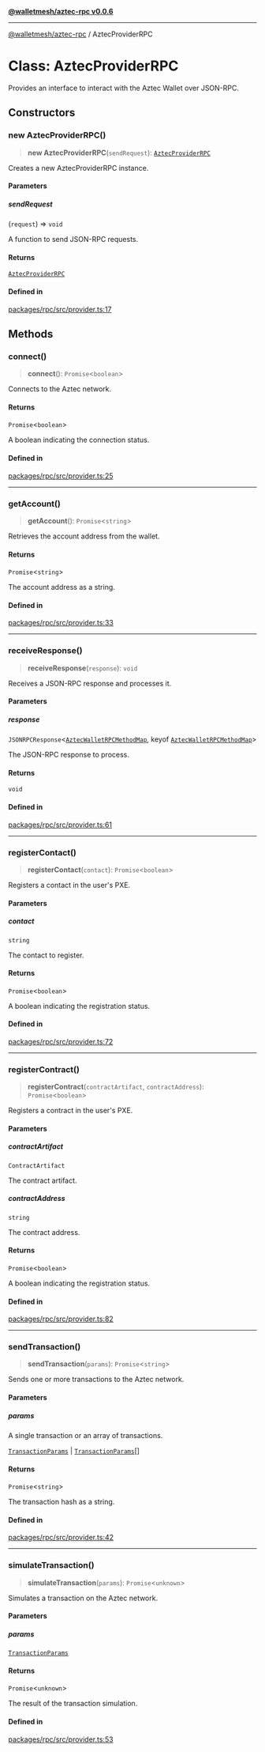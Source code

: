 [**@walletmesh/aztec-rpc v0.0.6**](../README.md)

***

[@walletmesh/aztec-rpc](../globals.md) / AztecProviderRPC

# Class: AztecProviderRPC

Provides an interface to interact with the Aztec Wallet over JSON-RPC.

## Constructors

### new AztecProviderRPC()

> **new AztecProviderRPC**(`sendRequest`): [`AztecProviderRPC`](AztecProviderRPC.md)

Creates a new AztecProviderRPC instance.

#### Parameters

##### sendRequest

(`request`) => `void`

A function to send JSON-RPC requests.

#### Returns

[`AztecProviderRPC`](AztecProviderRPC.md)

#### Defined in

[packages/rpc/src/provider.ts:17](https://github.com/WalletMesh/aztec/blob/60fbe0c0b3a152c15fef7d36614ba6484b090050/packages/rpc/src/provider.ts#L17)

## Methods

### connect()

> **connect**(): `Promise`\<`boolean`\>

Connects to the Aztec network.

#### Returns

`Promise`\<`boolean`\>

A boolean indicating the connection status.

#### Defined in

[packages/rpc/src/provider.ts:25](https://github.com/WalletMesh/aztec/blob/60fbe0c0b3a152c15fef7d36614ba6484b090050/packages/rpc/src/provider.ts#L25)

***

### getAccount()

> **getAccount**(): `Promise`\<`string`\>

Retrieves the account address from the wallet.

#### Returns

`Promise`\<`string`\>

The account address as a string.

#### Defined in

[packages/rpc/src/provider.ts:33](https://github.com/WalletMesh/aztec/blob/60fbe0c0b3a152c15fef7d36614ba6484b090050/packages/rpc/src/provider.ts#L33)

***

### receiveResponse()

> **receiveResponse**(`response`): `void`

Receives a JSON-RPC response and processes it.

#### Parameters

##### response

`JSONRPCResponse`\<[`AztecWalletRPCMethodMap`](../type-aliases/AztecWalletRPCMethodMap.md), keyof [`AztecWalletRPCMethodMap`](../type-aliases/AztecWalletRPCMethodMap.md)\>

The JSON-RPC response to process.

#### Returns

`void`

#### Defined in

[packages/rpc/src/provider.ts:61](https://github.com/WalletMesh/aztec/blob/60fbe0c0b3a152c15fef7d36614ba6484b090050/packages/rpc/src/provider.ts#L61)

***

### registerContact()

> **registerContact**(`contact`): `Promise`\<`boolean`\>

Registers a contact in the user's PXE.

#### Parameters

##### contact

`string`

The contact to register.

#### Returns

`Promise`\<`boolean`\>

A boolean indicating the registration status.

#### Defined in

[packages/rpc/src/provider.ts:72](https://github.com/WalletMesh/aztec/blob/60fbe0c0b3a152c15fef7d36614ba6484b090050/packages/rpc/src/provider.ts#L72)

***

### registerContract()

> **registerContract**(`contractArtifact`, `contractAddress`): `Promise`\<`boolean`\>

Registers a contract in the user's PXE.

#### Parameters

##### contractArtifact

`ContractArtifact`

The contract artifact.

##### contractAddress

`string`

The contract address.

#### Returns

`Promise`\<`boolean`\>

A boolean indicating the registration status.

#### Defined in

[packages/rpc/src/provider.ts:82](https://github.com/WalletMesh/aztec/blob/60fbe0c0b3a152c15fef7d36614ba6484b090050/packages/rpc/src/provider.ts#L82)

***

### sendTransaction()

> **sendTransaction**(`params`): `Promise`\<`string`\>

Sends one or more transactions to the Aztec network.

#### Parameters

##### params

A single transaction or an array of transactions.

[`TransactionParams`](../type-aliases/TransactionParams.md) | [`TransactionParams`](../type-aliases/TransactionParams.md)[]

#### Returns

`Promise`\<`string`\>

The transaction hash as a string.

#### Defined in

[packages/rpc/src/provider.ts:42](https://github.com/WalletMesh/aztec/blob/60fbe0c0b3a152c15fef7d36614ba6484b090050/packages/rpc/src/provider.ts#L42)

***

### simulateTransaction()

> **simulateTransaction**(`params`): `Promise`\<`unknown`\>

Simulates a transaction on the Aztec network.

#### Parameters

##### params

[`TransactionParams`](../type-aliases/TransactionParams.md)

#### Returns

`Promise`\<`unknown`\>

The result of the transaction simulation.

#### Defined in

[packages/rpc/src/provider.ts:53](https://github.com/WalletMesh/aztec/blob/60fbe0c0b3a152c15fef7d36614ba6484b090050/packages/rpc/src/provider.ts#L53)
